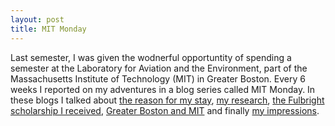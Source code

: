 ```yaml
---
layout: post
title: MIT Monday
---
```


Last semester, I was given the wodnerful opportuntity of spending a semester at the Laboratory for Aviation and the Environment, 
part of the Massachusetts Institute of Technology (MIT) in Greater Boston. Every 6 weeks I reported on my adventures in a blog series
called MIT Monday. In these blogs I talked about <a href="https://raw.githubusercontent.com/bertlenaerts/bertlenaerts.github.io/master/files/1_MIT_MONDAY.pdf" target="_blank">the reason for my stay</a>, <a href="https://raw.githubusercontent.com/bertlenaerts/bertlenaerts.github.io/master/files/2_MIT_MONDAY.pdf" target="_blank">my research</a>, <a href="https://raw.githubusercontent.com/bertlenaerts/bertlenaerts.github.io/master/files/3_MIT_MONDAY.pdf" target="_blank">the Fulbright scholarship I received</a>, <a href="https://raw.githubusercontent.com/bertlenaerts/bertlenaerts.github.io/master/files/4_MIT_MONDAY.pdf" target="_blank">Greater Boston and MIT</a> and finally <a href="https://raw.githubusercontent.com/bertlenaerts/bertlenaerts.github.io/master/files/5_MIT_MONDAY.pdf" target="_blank">my impressions</a>.
